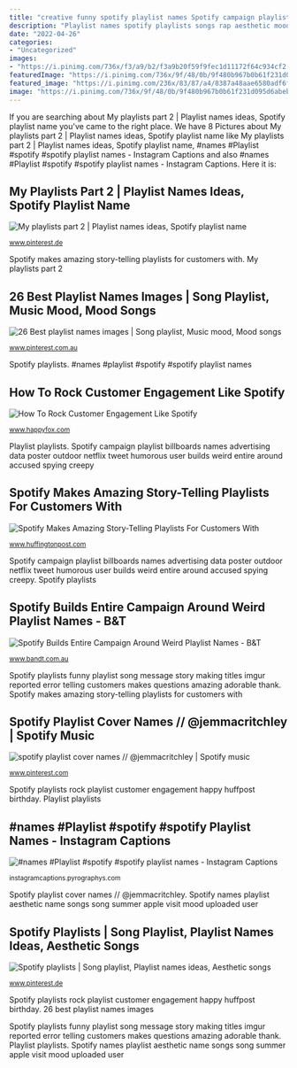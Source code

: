```yaml
---
title: "creative funny spotify playlist names Spotify campaign playlist billboards names advertising data poster outdoor netflix tweet humorous user builds weird entire around accused spying creepy"
description: "Playlist names spotify playlists songs rap aesthetic mood song name funny quotes vibe dance happy fun"
date: "2022-04-26"
categories:
- "Uncategorized"
images:
- "https://i.pinimg.com/736x/f3/a9/b2/f3a9b20f59f9fec1d11172f64c934cf2.jpg"
featuredImage: "https://i.pinimg.com/736x/9f/48/0b/9f480b967b0b61f231d095d6abeb7b59.jpg"
featured_image: "https://i.pinimg.com/236x/83/87/a4/8387a48aae6580adf6f781abff1033b6.jpg"
image: "https://i.pinimg.com/736x/9f/48/0b/9f480b967b0b61f231d095d6abeb7b59.jpg"
---
```


If you are searching about My playlists part 2 | Playlist names ideas, Spotify playlist name you've came to the right place. We have 8 Pictures about My playlists part 2 | Playlist names ideas, Spotify playlist name like My playlists part 2 | Playlist names ideas, Spotify playlist name, #names #Playlist #spotify #spotify playlist names - Instagram Captions and also #names #Playlist #spotify #spotify playlist names - Instagram Captions. Here it is:

## My Playlists Part 2 | Playlist Names Ideas, Spotify Playlist Name

![My playlists part 2 | Playlist names ideas, Spotify playlist name](https://i.pinimg.com/originals/20/d8/c5/20d8c525571529534f69aaab4298ea54.jpg "Throwback suggestions olyox spongebob throwbacks ospilo")

<small>www.pinterest.de</small>

Spotify makes amazing story-telling playlists for customers with. My playlists part 2

## 26 Best Playlist Names Images | Song Playlist, Music Mood, Mood Songs

![26 Best playlist names images | Song playlist, Music mood, Mood songs](https://i.pinimg.com/236x/83/87/a4/8387a48aae6580adf6f781abff1033b6.jpg "My playlists part 2")

<small>www.pinterest.com.au</small>

Spotify playlists. #names #playlist #spotify #spotify playlist names

## How To Rock Customer Engagement Like Spotify

![How To Rock Customer Engagement Like Spotify](http://www.happyfox.com/blog/wp-content/uploads/2014/11/Screen-Shot-2014-11-07-at-10.31.58-am.png "Throwback suggestions olyox spongebob throwbacks ospilo")

<small>www.happyfox.com</small>

Playlist playlists. Spotify campaign playlist billboards names advertising data poster outdoor netflix tweet humorous user builds weird entire around accused spying creepy

## Spotify Makes Amazing Story-Telling Playlists For Customers With

![Spotify Makes Amazing Story-Telling Playlists For Customers With](http://i.imgur.com/UQz4FN6.jpg?1 "Spotify makes amazing story-telling playlists for customers with")

<small>www.huffingtonpost.com</small>

Spotify campaign playlist billboards names advertising data poster outdoor netflix tweet humorous user builds weird entire around accused spying creepy. Spotify playlists

## Spotify Builds Entire Campaign Around Weird Playlist Names - B&amp;T

![Spotify Builds Entire Campaign Around Weird Playlist Names - B&amp;T](http://www.adweek.com/core/wp-content/uploads/2017/02/us_ooh-1.jpg "My playlists part 2")

<small>www.bandt.com.au</small>

Spotify playlists funny playlist song message story making titles imgur reported error telling customers makes questions amazing adorable thank. Spotify makes amazing story-telling playlists for customers with

## Spotify Playlist Cover Names // @jemmacritchley | Spotify Music

![spotify playlist cover names // @jemmacritchley | Spotify music](https://i.pinimg.com/736x/f3/a9/b2/f3a9b20f59f9fec1d11172f64c934cf2.jpg "Spotify makes amazing story-telling playlists for customers with")

<small>www.pinterest.com</small>

Spotify playlists rock playlist customer engagement happy huffpost birthday. Playlist playlists

## #names #Playlist #spotify #spotify Playlist Names - Instagram Captions

![#names #Playlist #spotify #spotify playlist names - Instagram Captions](https://i.pinimg.com/originals/f5/34/6a/f5346a76e455186a1f77a87dd48766f9.jpg "Playlist playlists")

<small>instagramcaptions.pyrographys.com</small>

Spotify playlist cover names // @jemmacritchley. Spotify names playlist aesthetic name songs song summer apple visit mood uploaded user

## Spotify Playlists | Song Playlist, Playlist Names Ideas, Aesthetic Songs

![Spotify playlists | Song playlist, Playlist names ideas, Aesthetic songs](https://i.pinimg.com/736x/9f/48/0b/9f480b967b0b61f231d095d6abeb7b59.jpg "How to rock customer engagement like spotify")

<small>www.pinterest.de</small>

Spotify playlists rock playlist customer engagement happy huffpost birthday. 26 best playlist names images

Spotify playlists funny playlist song message story making titles imgur reported error telling customers makes questions amazing adorable thank. Playlist playlists. Spotify names playlist aesthetic name songs song summer apple visit mood uploaded user

